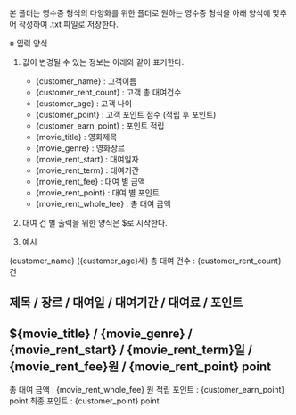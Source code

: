본 폴더는 영수증 형식의 다양화를 위한 폴더로 원하는 영수증 형식을 아래 양식에 맞추어 작성하여 .txt 파일로 저장한다.

※ 입력 양식
1. 값이 변경될 수 있는 정보는 아래와 같이 표기한다.
	- {customer_name} : 고객이름
	- {customer_rent_count} : 고객 총 대여건수
	- {customer_age} : 고객 나이
	- {customer_point} : 고객 포인트 점수 (적립 후 포인트)
	- {customer_earn_point} : 포인트 적립
	- {movie_title} : 영화제목
	- {movie_genre} : 영화장르
	- {movie_rent_start} : 대여일자
	- {movie_rent_term} : 대여기간
	- {movie_rent_fee} : 대여 별 금액
	- {movie_rent_point} : 대여 별 포인트
	- {movie_rent_whole_fee} : 총 대여 금액

2. 대여 건 별 출력을 위한 양식은 $로 시작한다.

3. 예시

{customer_name} ({customer_age}세)
총 대여 건수 : {customer_rent_count} 건

제목 / 장르 / 대여일 / 대여기간 / 대여료 / 포인트
-----------------------------------
${movie_title} / {movie_genre} / {movie_rent_start} / {movie_rent_term}일 / {movie_rent_fee}원 / {movie_rent_point} point
-----------------------------------

총 대여 금액 : {movie_rent_whole_fee} 원
적립 포인트 : {customer_earn_point} point
최종 포인트 : {customer_point} point